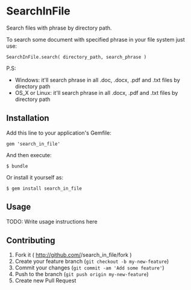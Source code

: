 # SearchInFile

Search files with phrase by directory path.

To search some document with specified phrase in your file system just use:

	SearchInFile.search( directory_path, search_phrase )

P.S:       
  - Windows:  it'll search phrase in all .doc, .docx, .pdf and .txt files by directory path 
  - OS_X or Linux: it'll search phrase in all .docx, .pdf and .txt files by directory path

## Installation

Add this line to your application's Gemfile:

    gem 'search_in_file'

And then execute:

    $ bundle

Or install it yourself as:

    $ gem install search_in_file

## Usage

TODO: Write usage instructions here

## Contributing

1. Fork it ( http://github.com/<my-github-username>/search_in_file/fork )
2. Create your feature branch (`git checkout -b my-new-feature`)
3. Commit your changes (`git commit -am 'Add some feature'`)
4. Push to the branch (`git push origin my-new-feature`)
5. Create new Pull Request
